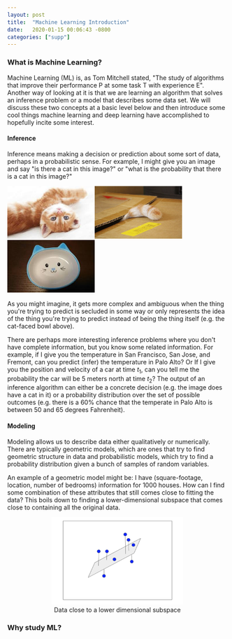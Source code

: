 ```yaml
---
layout: post
title:  "Machine Learning Introduction"
date:   2020-01-15 00:06:43 -0800
categories: ["supp"]
---
```


### What is Machine Learning?

Machine Learning (ML) is, as Tom Mitchell stated, "The study of algorithms that improve their performance P at some task T with experience E". Another way of looking at it is that we are learning an algorithm that solves an inference problem or a model that describes some data set. We will discuss these two concepts at a basic level below and then introduce some cool things machine learning and deep learning have accomplished to hopefully incite some interest.

#### Inference

Inference means making a decision or prediction about some sort of data, perhaps in a probabilistic sense. For example, I might give you an image and say "is there a cat in this image?" or "what is the probability that there is a cat in this image?"

<img src="/assets/MLIntro/cat.jpg" alt="cat" width="200" height="120"/><img src="/assets/MLIntro/catinbox.jpg" alt="cat" width="200" height="120"/><img src="/assets/MLIntro/catbowl.jpg" alt="cat" width="200" height="120"/>

As you might imagine, it gets more complex and ambiguous when the thing you're trying to predict is secluded in some way or only represents the idea of the thing you're trying to predict instead of being the thing itself (e.g. the cat-faced bowl above).

There are perhaps more interesting inference problems where you don't have complete information, but you know some related information. For example, if I give you the temperature in San Francisco, San Jose, and Fremont, can you predict (infer) the temperature in Palo Alto? Or If I give you the position and velocity of a car at time $t_{1}$, can you tell me the probability the car will be 5 meters north at time $t_{2}$? The output of an inference algorithm can either be a concrete decision (e.g. the image does have a cat in it) or a probability distribution over the set of possible outcomes (e.g. there is a 60% chance that the temperate in Palo Alto is between 50 and 65 degrees Fahrenheit).

#### Modeling

Modeling allows us to describe data either qualitatively or numerically. There are typically geometric models, which are ones that try to find geometric structure in data and probabilistic models, which try to find a probability distribution given a bunch of samples of random variables.

An example of a geometric model might be: I have (square-footage, location, number of bedrooms) information for 1000 houses. How can I find some combination of these attributes that still comes close to fitting the data? This boils down to finding a lower-dimensional subspace that comes close to containing all the original data.

<figure>
  <center>
    <img src="/assets/MLIntro/subspace.png" alt="subspace" width="300" height="200"/>
    <figcaption>Data close to a lower dimensional subspace</figcaption>
  </center>
</figure>


### Why study ML?
